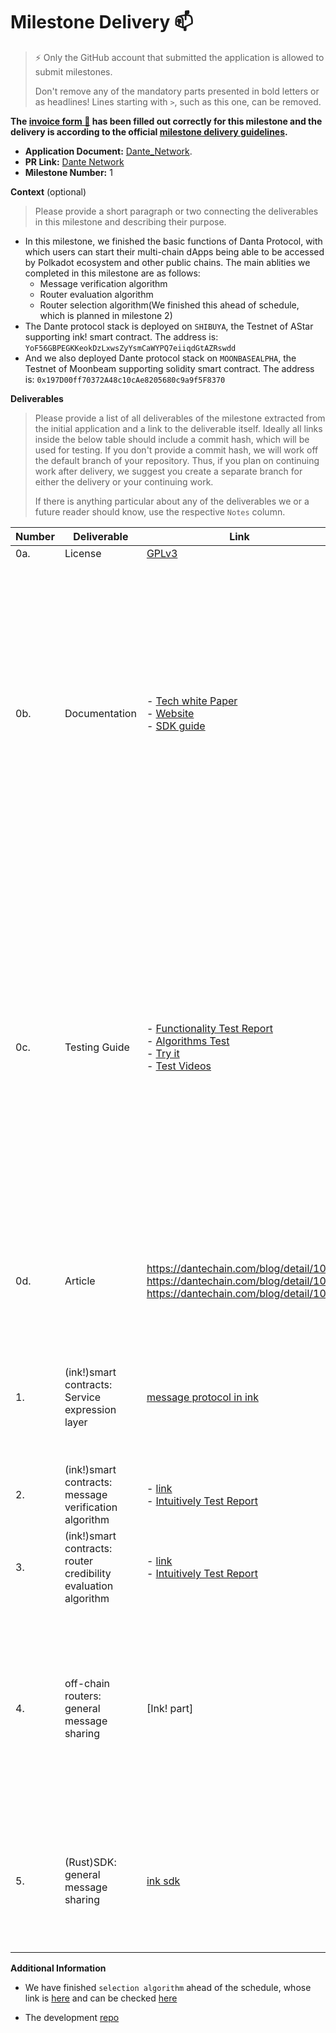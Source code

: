 # Milestone Delivery :mailbox:

> ⚡ Only the GitHub account that submitted the application is allowed to submit milestones. 
> 
> Don't remove any of the mandatory parts presented in bold letters or as headlines! Lines starting with `>`, such as this one, can be removed.

**The [invoice form :pencil:](https://docs.google.com/forms/d/e/1FAIpQLSfmNYaoCgrxyhzgoKQ0ynQvnNRoTmgApz9NrMp-hd8mhIiO0A/viewform) has been filled out correctly for this milestone and the delivery is according to the official [milestone delivery guidelines](https://github.com/w3f/Grants-Program/blob/master/docs/milestone-deliverables-guidelines.md).**  

* **Application Document:** [Dante_Network](https://github.com/w3f/Grants-Program/blob/master/applications/Dante_Network.md).
* **PR Link:** [Dante Network](https://github.com/w3f/Grants-Program/pull/895)
* **Milestone Number:** 1

**Context** (optional)
> Please provide a short paragraph or two connecting the deliverables in this milestone and describing their purpose.

* In this milestone, we finished the basic functions of Danta Protocol, with which users can start their multi-chain dApps being able to be accessed by Polkadot ecosystem and other public chains. The main ablities we completed in this milestone are as follows:
  * Message verification algorithm
  * Router evaluation algorithm
  * Router selection algorithm(We finished this ahead of schedule, which is planned in milestone 2)
* The Dante protocol stack is deployed on `SHIBUYA`, the Testnet of AStar supporting ink! smart contract. The address is: `YoF56GBPEGKKeokDzLxwsZyYsmCaWYPQ7eiiqdGtAZRswdd`
* And we also deployed Dante protocol stack on `MOONBASEALPHA`, the Testnet of Moonbeam supporting solidity smart contract. The address is: `0x197D00ff70372A48c10cAe8205680c9a9f5F8370`

**Deliverables**
> Please provide a list of all deliverables of the milestone extracted from the initial application and a link to the deliverable itself. Ideally all links inside the below table should include a commit hash, which will be used for testing. If you don't provide a commit hash, we will work off the default branch of your repository. Thus, if you plan on continuing work after delivery, we suggest you create a separate branch for either the delivery or your continuing work. 
> 
> If there is anything particular about any of the deliverables we or a future reader should know, use the respective `Notes` column.

| Number | Deliverable |     Link      | Notes |
| ------------- | ------------- | ------------- |------------- |
| 0a. | License | [GPLv3](https://github.com/dantenetwork/protocol-stack-for-ink/blob/feature-evaluation/LICENSE) | GPLv3  |
| 0b. | Documentation | - [Tech white Paper](https://github.com/dantenetwork/Pitch-Deck/blob/main/Dante%20Network%EF%BC%9AThe%20_Internet%20protocol%20stack_%20of%20Web3.pdf) <br> - [Website](https://www.dantechain.com/) <br> - [SDK guide](https://github.com/dantenetwork/ink-sdk) | We provide docs to explain the principle of Danta Protocol in technology white paper. <br> We create a official website to show general informations of Dante Network. <br> We provide a SDK that is very easy to use, users can build their multi-chain dApps with just three convenient interfaces described in SDK doc.|
| 0c. | Testing Guide | - [Functionality Test Report](https://docs.google.com/document/d/1Mc_VorQ5m5GMMtNKhW_KcI60Pwx681Ur5rjMrp1s38k/edit?usp=sharing) <br> - [Algorithms Test](https://github.com/dantenetwork/protocol-stack-for-ink/tree/main/contracts/algorithm) <br> - [Try it]() <br> - [Test Videos](https://dante-network.oss-cn-hangzhou.aliyuncs.com/Prototype_Multichain_SmartContract_invocation%20.mp4) | The `Functionality Test Report` is to check the basic functions. <br>The  `Algoritms Test` is to make users more intuitively to understand how the underly algorithms work. <br>The `Try it` provides some test applications to check the basic functions of Dante Protocol. <br> We also provide a video to show how Danta protocol works both on ink! and solidity. |
| 0d. | Article | https://dantechain.com/blog/detail/101 <br> https://dantechain.com/blog/detail/103 <br> https://dantechain.com/blog/detail/109 | This is a series of articles explaining how Dante Protocol Stack works from a high-level perspective. |
| 1. | (ink!)smart contracts: Service expression layer | [message protocol in ink](https://github.com/dantenetwork/message-ink/tree/develop) | Defines a simple message protocol for ink! smart contracts interacting with other smart contracts deployed on other chains. |
| 2. | (ink!)smart contracts: message verification algorithm | - [link](https://github.com/dantenetwork/protocol-stack-for-ink/blob/c46af9610cd06b672226967f85d4c10351f787d0/contracts/cross-chain/lib.rs#L296) <br> - [Intuitively Test Report](https://github.com/dantenetwork/protocol-stack-for-ink/tree/main/contracts/algorithm#message-verification) | One of the basic algorithms of Dante Protocol.|  
| 3. | (ink!)smart contracts: router credibility evaluation algorithm | - [link](https://github.com/dantenetwork/protocol-stack-for-ink/blob/c46af9610cd06b672226967f85d4c10351f787d0/contracts/cross-chain/lib.rs#L355) <br> - [Intuitively Test Report](https://github.com/dantenetwork/protocol-stack-for-ink/tree/main/contracts/algorithm#router-evaluation) |  One of the basic algorithms of Dante Protocol.|
| 4. | off-chain routers: general message sharing | [Ink! part] | Off-Chain routers are working background. In this stage, we deployed three routers to encode/decode and delivery messages between different chains. The code shows the ink! part of the routers. |
| 5. | (Rust)SDK: general message sharing | [ink sdk](https://github.com/dantenetwork/ink-sdk) | This SDK shows how to build an ink! smart contract with the ability to cooperate with other smart contracts deployed on other public chains.|

**Additional Information**

* We have finished `selection algorithm` ahead of the schedule, whose link is [here](https://github.com/dantenetwork/protocol-stack-for-ink/blob/c46af9610cd06b672226967f85d4c10351f787d0/contracts/cross-chain/lib.rs#L657) and can be checked [here](https://github.com/dantenetwork/protocol-stack-for-ink/tree/main/contracts/algorithm#router-selection)

* The development [repo](https://github.com/dantenetwork/protocol-stack-for-ink/tree/feature-evaluation) 
